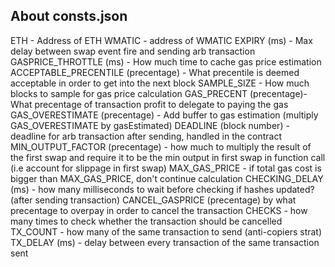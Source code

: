 ## About consts.json

ETH - Address of ETH
WMATIC - address of WMATIC
EXPIRY (ms) - Max delay between swap event fire and sending arb transaction
GASPRICE_THROTTLE (ms) - How much time to cache gas price estimation
ACCEPTABLE_PRECENTILE (precentage) - What precentile is deemed acceptable in order to get into the next block
SAMPLE_SIZE - How much blocks to sample for gas price calculation
GAS_PRECENT (precentage)- What precentage of transaction profit to delegate to paying the gas
GAS_OVERESTIMATE (precentage) - Add buffer to gas estimation (multiply GAS_OVERESTIMATE by gasEstimated)
DEADLINE (block number) - deadline for arb transaction after sending, handled in the contract
MIN_OUTPUT_FACTOR (precentage) - how much to multiply the result of the first swap and require it to be the min output in first swap in
                    function call (i.e account for slippage in first swap)
MAX_GAS_PRICE - if total gas cost is bigger than MAX_GAS_PRICE, don't continue calculation
CHECKING_DELAY (ms) - how many milliseconds to wait before checking if hashes updated? (after sending transaction)
CANCEL_GASPRICE (precentage) by what precentage to overpay in order to cancel the transaction
CHECKS - how many times to check whether the transaction should be cancelled
TX_COUNT - how many of the same transaction to send (anti-copiers strat)
TX_DELAY (ms) - delay between every transaction of the same transaction sent